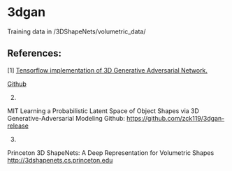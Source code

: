 # 3dgan
Training data in /3DShapeNets/volumetric_data/


## References:
[1]
[Tensorflow implementation of 3D Generative Adversarial Network.](https://meetshah1995.github.io/gan/deep-learning/tensorflow/visdom/2017/04/01/3d-generative-adverserial-networks-for-volume-classification-and-generation.html "")

[Github](https://github.com/meetshah1995/tf-3dgan "")


2)
MIT Learning a Probabilistic Latent Space of Object Shapes via 3D Generative-Adversarial Modeling
Github:
https://github.com/zck119/3dgan-release

3)
Princeton 3D ShapeNets: A Deep Representation for Volumetric Shapes
http://3dshapenets.cs.princeton.edu

